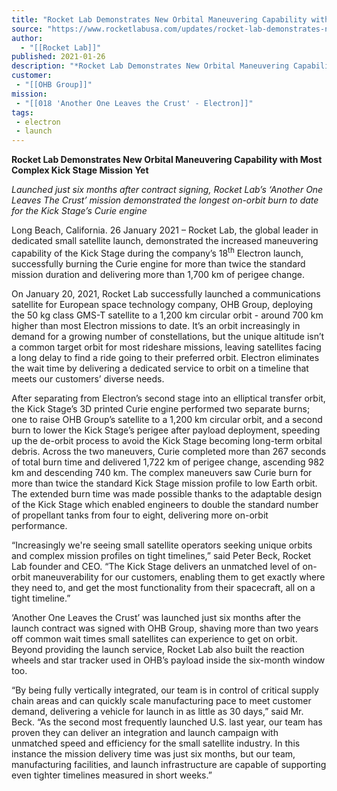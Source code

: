 ```yaml
---
title: "Rocket Lab Demonstrates New Orbital Maneuvering Capability with Most Complex Kick Stage Mission Yet "
source: "https://www.rocketlabusa.com/updates/rocket-lab-demonstrates-new-orbital-maneuvering-capability-with-most-complex-kick-stage-mission-yet/"
author:
  - "[[Rocket Lab]]"
published: 2021-01-26
description: "*Rocket Lab Demonstrates New Orbital Maneuvering Capability with Most Complex Kick Stage Mission Yet*"
customer:
 - "[[OHB Group]]"
mission:
 - "[[018 'Another One Leaves the Crust' - Electron]]"
tags:
 - electron
 - launch
---
```

**Rocket Lab Demonstrates New Orbital Maneuvering Capability with Most Complex Kick Stage Mission Yet**

*Launched just six months after contract signing, Rocket Lab’s ‘Another One Leaves The Crust’ mission demonstrated the longest on-orbit burn to date for the Kick Stage’s Curie engine* 

Long Beach, California. 26 January 2021 – Rocket Lab, the global leader in dedicated small satellite launch, demonstrated the increased maneuvering capability of the Kick Stage during the company’s 18<sup>th</sup> Electron launch, successfully burning the Curie engine for more than twice the standard mission duration and delivering more than 1,700 km of perigee change.

On January 20, 2021, Rocket Lab successfully launched a communications satellite for European space technology company, OHB Group, deploying the 50 kg class GMS-T satellite to a 1,200 km circular orbit - around 700 km higher than most Electron missions to date. It’s an orbit increasingly in demand for a growing number of constellations, but the unique altitude isn’t a common target orbit for most rideshare missions, leaving satellites facing a long delay to find a ride going to their preferred orbit. Electron eliminates the wait time by delivering a dedicated service to orbit on a timeline that meets our customers’ diverse needs.

After separating from Electron’s second stage into an elliptical transfer orbit, the Kick Stage’s 3D printed Curie engine performed two separate burns; one to raise OHB Group’s satellite to a 1,200 km circular orbit, and a second burn to lower the Kick Stage’s perigee after payload deployment, speeding up the de-orbit process to avoid the Kick Stage becoming long-term orbital debris. Across the two maneuvers, Curie completed more than 267 seconds of total burn time and delivered 1,722 km of perigee change, ascending 982 km and descending 740 km. The complex maneuvers saw Curie burn for more than twice the standard Kick Stage mission profile to low Earth orbit. The extended burn time was made possible thanks to the adaptable design of the Kick Stage which enabled engineers to double the standard number of propellant tanks from four to eight, delivering more on-orbit performance. 

“Increasingly we're seeing small satellite operators seeking unique orbits and complex mission profiles on tight timelines,” said Peter Beck, Rocket Lab founder and CEO. “The Kick Stage delivers an unmatched level of on-orbit maneuverability for our customers, enabling them to get exactly where they need to, and get the most functionality from their spacecraft, all on a tight timeline.”

‘Another One Leaves the Crust’ was launched just six months after the launch contract was signed with OHB Group, shaving more than two years off common wait times small satellites can experience to get on orbit. Beyond providing the launch service, Rocket Lab also built the reaction wheels and star tracker used in OHB’s payload inside the six-month window too.

“By being fully vertically integrated, our team is in control of critical supply chain areas and can quickly scale manufacturing pace to meet customer demand, delivering a vehicle for launch in as little as 30 days,” said Mr. Beck. “As the second most frequently launched U.S. last year, our team has proven they can deliver an integration and launch campaign with unmatched speed and efficiency for the small satellite industry. In this instance the mission delivery time was just six months, but our team, manufacturing facilities, and launch infrastructure are capable of supporting even tighter timelines measured in short weeks.”